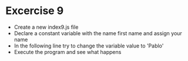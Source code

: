 # Excercise 9

* Create a new index9.js file
* Declare a constant variable with the name first name and assign your name
* In the following line try to change the variable value to 'Pablo'
* Execute the program and see what happens
